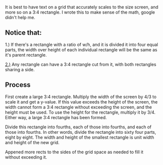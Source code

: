 It is best to have text on a grid that accurately scales to the size screen, and more so on a 3:4 rectangle. I wrote this to make sense of the math, google didn't help me.

## Notice that:
1.) If there's a rectangle with a ratio of w/h, and it is divided it into four equal parts, the width over height of each individual rectangle will be the same as it's parent rectangle.

[2.)](https://www.desmos.com/calculator/a4dawbzz4v) Any rectangle can have a 3:4 rectangle cut from it, with both rectangles sharing a side. 

## Process
First create a large 3:4 rectangle.
Multiply the width of the screen by 4/3 to scale it and get a y-value. If this value exceeds the height of the screen, the width cannot form a 3:4 rectangle without exceeding the screen, and the height must be used. To use the height for the rectangle, multiply it by 3/4. Either way, a large 3:4 rectangle has been formed.

Divide this rectangle into fourths, each of those into fourths, and each of those into fourths. In other words, divide the rectangle into sixty four parts, eight by eight. The width and height of the smallest rectangle is unit width and height of the new grid. 

Appened more rects to the sides of the grid space as needed to fill it without exceeding it.
